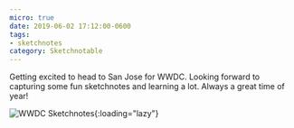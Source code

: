 ```yaml
---
micro: true
date: 2019-06-02 17:12:00-0600
tags:
- sketchnotes
category: Sketchnotable
---
```


Getting excited to head to San Jose for WWDC. Looking forward to capturing some fun sketchnotes and learning a lot. Always a great time of year!

![WWDC Sketchnotes](https://media.bennorris.com/images/sketchnotable/wwdc-2019/wwdc-2019-into.jpg){:loading="lazy"}